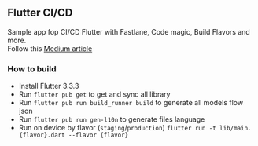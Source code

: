## Flutter CI/CD

Sample app fop CI/CD Flutter with Fastlane, Code magic, Build Flavors and more. \
Follow this [Medium article](https://medium.com/@tungnd.dev/ci-cd-for-flutter-with-fastlane-codemagic-build-flavors-42253cc95e97)

### How to build
* Install Flutter 3.3.3
* Run `flutter pub get` to get and sync all library
* Run `flutter pub run build_runner build` to generate all models flow json
* Run `flutter pub run gen-l10n` to generate files language
* Run on device by flavor (`staging`/`production`) `flutter run -t lib/main.{flavor}.dart --flavor {flavor}`
